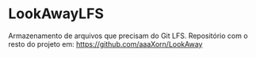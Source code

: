 # LookAwayLFS

Armazenamento de arquivos que precisam do Git LFS.
Repositório com o resto do projeto em:
https://github.com/aaaXorn/LookAway